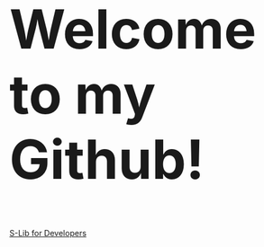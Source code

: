  <h1 style="font-size:10vw">Welcome to my Github!</h1> 
 
[S-Lib for Developers](https://github.com/Sizzle-Z/s-lib)
